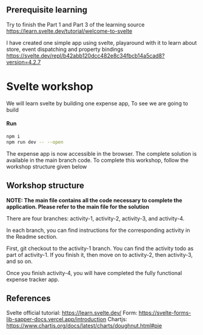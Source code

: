 ## Prerequisite learning
Try to finish the Part 1 and Part 3 of the learning source https://learn.svelte.dev/tutorial/welcome-to-svelte

I have created one simple app using svelte, playaround with it to learn about store, event dispatching and property bindings
https://svelte.dev/repl/b42abb120dcc482e8c34fbcb14a5cad8?version=4.2.7

# Svelte workshop
We will learn svelte by building one expense app, To see we are going to build 

#### Run
```bash
npm i
npm run dev -- --open
```
The expense app is now accessible in the browser. The complete solution is available in the main branch code. To complete this workshop, follow the workshop structure given below

## Workshop structure
**NOTE: The main file contains all the code necessary to complete the application. Please refer to the main file for the solution**

There are four branches: activity-1, activity-2, activity-3, and activity-4.

In each branch, you can find instructions for the corresponding activity in the Readme section.

First, git checkout to the activity-1 branch. You can find the activity todo as part of activity-1. If you finish it, then move on to activity-2, then activity-3, and so on.

Once you finish activity-4, you will have completed the fully functional expense tracker app.

## References
Svelte official tutorial: https://learn.svelte.dev/
Form: https://svelte-forms-lib-sapper-docs.vercel.app/introduction
Chartjs: https://www.chartjs.org/docs/latest/charts/doughnut.html#pie
